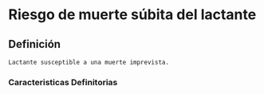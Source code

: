 # Riesgo de muerte súbita del lactante
## Definición
	Lactante susceptible a una muerte imprevista.

### Caracteristicas Definitorias


